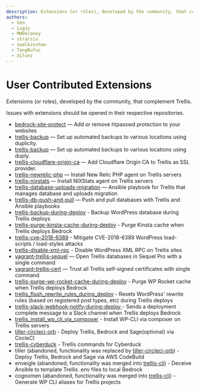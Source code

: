 ```yaml
---
description: Extensions (or roles), developed by the community, that complement Trellis.
authors:
  - ben
  - Log1x
  - MWDelaney
  - strarsis
  - swalkinshaw
  - TangRufus
  - Xilonz
---
```


# User Contributed Extensions

Extensions (or roles), developed by the community, that complement Trellis.

Issues with extensions should be opened in their respective repositories.

- [bedrock-site-protect](https://github.com/louim/bedrock-site-protect) — Add or remove htpasswd protection to your websites
- [trellis-backup](https://discourse.roots.io/t/trellis-backup-an-ansible-role-for-local-backups/6497) — Set up automated backups to various locations using duplicity.
- [trellis-backup](https://github.com/Xilonz/trellis-backup-role) — Set up automated backups to various locations using duply.
- [trellis-cloudflare-origin-ca](https://typist.tech/portfolio-item/trellis-cloudflare-origin-ca/) — Add Cloudflare Origin CA to Trellis as SSL provider.
- [trellis-newrelic-php](https://typist.tech/portfolio-item/trellis-newrelic-php/) — Install New Relic PHP agent on Trellis servers
- [trellis-nixstats](https://github.com/Xilonz/trellis-nixstats/) — Install NIXStats agent on Trellis servers
- [trellis-database-uploads-migration](https://github.com/valentinocossar/trellis-database-uploads-migration) — Ansible playbook for Trellis that manages database and uploads migration
- [trellis-db-push-and-pull](https://github.com/hamedb89/trellis-db-push-and-pull) — Push and pull databases with Trellis and Ansible playbooks
- [trellis-backup-during-deploy](https://github.com/ItinerisLtd/trellis-backup-during-deploy) - Backup WordPress database during Trellis deploys
- [trellis-purge-kinsta-cache-during-deploy](https://github.com/ItinerisLtd/trellis-purge-kinsta-cache-during-deploy) - Purge Kinsta cache when Trellis deploys Bedrock
- [trellis-cve-2018-6389](https://github.com/ItinerisLtd/trellis-cve-2018-6389) - Mitigate CVE-2018-6389 WordPress load-scripts / load-styles attacks
- [trellis-disable-xml-rpc](https://github.com/ItinerisLtd/trellis-disable-xml-rpc) -  Disable WordPress XML RPC on Trellis sites
- [vagrant-trellis-sequel](https://typist.tech/portfolio-item/vagrant-trellis-sequel/) — Open Trellis databases in Sequel Pro with a single command
- [vagrant-trellis-cert](https://typist.tech/portfolio-item/vagrant-trellis-cert/) — Trust all Trellis self-signed certificates with single command
- [trellis-purge-wp-rocket-cache-during-deploy](https://github.com/ItinerisLtd/trellis-purge-wp-rocket-cache-during-deploy) - Purge WP Rocket cache when Trellis deploys Bedrock
- [trellis_flush_rewrite_rules_during_deploy](https://github.com/ItinerisLtd/trellis_flush_rewrite_rules_during_deploy) - Resets WordPress' rewrite rules (based on registered post types, etc) during Trellis deploys
- [trellis-slack-webhook-notify-during-deploy
](https://github.com/ItinerisLtd/trellis-slack-webhook-notify-during-deploy) - Sends a deployment complete message to a Slack channel when Trellis deploys Bedrock
- [trellis_install_wp_cli_via_composer](https://github.com/ItinerisLtd/trellis_install_wp_cli_via_composer) - Install WP-CLI via composer on Trellis servers
- [tiller-circleci-orb](https://github.com/ItinerisLtd/tiller-circleci-orb/) - Deploy Trellis, Bedrock and Sage(optional) via CircleCI
- [trellis-cyberduck](https://github.com/ItinerisLtd/trellis-cyberduck) - Trellis commands for Cyberduck
- tiller (abandoned, functionality was replaced by [tiller-circleci-orb](https://github.com/ItinerisLtd/tiller-circleci-orb/)) - Deploy Trellis, Bedrock and Sage via AWS CodeBuild
- enveigle (abandoned, functionality was merged into [trellis-cli](https://github.com/roots/trellis-cli)) - Deceive Ansible to template Trellis .env files to local Bedrock
- cognomen (abandoned, functionality was merged into [trellis-cli](https://github.com/roots/trellis-cli)) - Generate WP CLI aliases for Trellis projects
